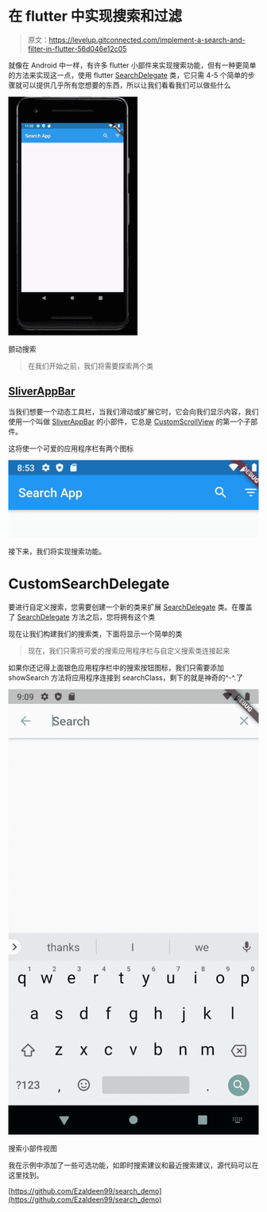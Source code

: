 # 在 flutter 中实现搜索和过滤

> 原文：<https://levelup.gitconnected.com/implement-a-search-and-filter-in-flutter-56d046e12c05>

就像在 Android 中一样，有许多 flutter 小部件来实现搜索功能，但有一种更简单的方法来实现这一点，使用 flutter [SearchDelegate](https://api.flutter.dev/flutter/material/SearchDelegate-class.html) 类，它只需 4-5 个简单的步骤就可以提供几乎所有您想要的东西，所以让我们看看我们可以做些什么

![](img/d67816c01bd40e0b8c6ac759284a17d4.png)

颤动搜索

> 在我们开始之前，我们将需要探索两个类

## [SliverAppBar](https://api.flutter.dev/flutter/material/SliverAppBar-class.html)

当我们想要一个动态工具栏，当我们滑动或扩展它时，它会向我们显示内容，我们使用一个叫做 [SliverAppBar](https://api.flutter.dev/flutter/material/SliverAppBar-class.html) 的小部件，它总是 [CustomScrollView](https://api.flutter.dev/flutter/widgets/CustomScrollView-class.html) 的第一个子部件。

这将使一个可爱的应用程序栏有两个图标

![](img/8b26efc75c9ae4e1d27a696ed20360a5.png)

接下来，我们将实现搜索功能。

# CustomSearchDelegate

要进行自定义搜索，您需要创建一个新的类来扩展 [SearchDelegate](https://docs.flutter.io/flutter/material/SearchDelegate-class.html) 类。在覆盖了 [SearchDelegate](https://docs.flutter.io/flutter/material/SearchDelegate-class.html) 方法之后，您将拥有这个类

现在让我们构建我们的搜索类，下面将显示一个简单的类

> 现在，我们只需将可爱的搜索应用程序栏与自定义搜索类连接起来

如果你还记得上面银色应用程序栏中的搜索按钮图标，我们只需要添加 showSearch 方法将应用程序连接到 searchClass，剩下的就是神奇的^-^.了

![](img/6b28583b15e8d1163b4083df21a26a57.png)

搜索小部件视图

我在示例中添加了一些可选功能，如即时搜索建议和最近搜索建议，源代码可以在这里找到。

[https://github.com/Ezaldeen99/search_demo](https://github.com/Ezaldeen99/search_demo)